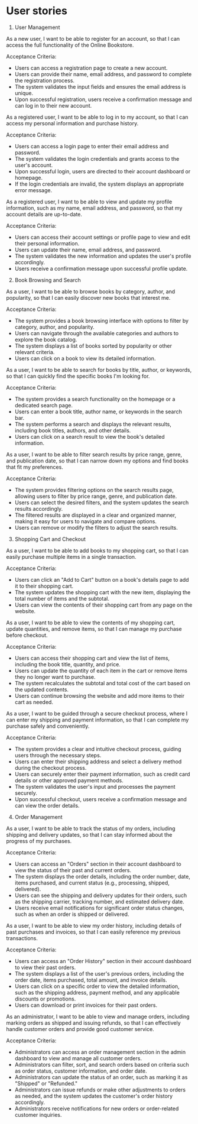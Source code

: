 # User stories

1. User Management

As a new user, I want to be able to register for an account, so that I can access the full functionality of the Online Bookstore.

Acceptance Criteria:

- Users can access a registration page to create a new account.
- Users can provide their name, email address, and password to complete the registration process.
- The system validates the input fields and ensures the email address is unique.
- Upon successful registration, users receive a confirmation message and can log in to their new account.

As a registered user, I want to be able to log in to my account, so that I can access my personal information and purchase history.

Acceptance Criteria:

- Users can access a login page to enter their email address and password.
- The system validates the login credentials and grants access to the user's account.
- Upon successful login, users are directed to their account dashboard or homepage.
- If the login credentials are invalid, the system displays an appropriate error message.

As a registered user, I want to be able to view and update my profile information, such as my name, email address, and password, so that my account details are up-to-date.

Acceptance Criteria:

- Users can access their account settings or profile page to view and edit their personal information.
- Users can update their name, email address, and password.
- The system validates the new information and updates the user's profile accordingly.
- Users receive a confirmation message upon successful profile update.

2. Book Browsing and Search

As a user, I want to be able to browse books by category, author, and popularity, so that I can easily discover new books that interest me.

Acceptance Criteria:

- The system provides a book browsing interface with options to filter by category, author, and popularity.
- Users can navigate through the available categories and authors to explore the book catalog.
- The system displays a list of books sorted by popularity or other relevant criteria.
- Users can click on a book to view its detailed information.

As a user, I want to be able to search for books by title, author, or keywords, so that I can quickly find the specific books I'm looking for.

Acceptance Criteria:

- The system provides a search functionality on the homepage or a dedicated search page.
- Users can enter a book title, author name, or keywords in the search bar.
- The system performs a search and displays the relevant results, including book titles, authors, and other details.
- Users can click on a search result to view the book's detailed information.

As a user, I want to be able to filter search results by price range, genre, and publication date, so that I can narrow down my options and find books that fit my preferences.

Acceptance Criteria:

- The system provides filtering options on the search results page, allowing users to filter by price range, genre, and publication date.
- Users can select the desired filters, and the system updates the search results accordingly.
- The filtered results are displayed in a clear and organized manner, making it easy for users to navigate and compare options.
- Users can remove or modify the filters to adjust the search results.

3. Shopping Cart and Checkout

As a user, I want to be able to add books to my shopping cart, so that I can easily purchase multiple items in a single transaction.

Acceptance Criteria:

- Users can click an "Add to Cart" button on a book's details page to add it to their shopping cart.
- The system updates the shopping cart with the new item, displaying the total number of items and the subtotal.
- Users can view the contents of their shopping cart from any page on the website.

As a user, I want to be able to view the contents of my shopping cart, update quantities, and remove items, so that I can manage my purchase before checkout.

Acceptance Criteria:

- Users can access their shopping cart and view the list of items, including the book title, quantity, and price.
- Users can update the quantity of each item in the cart or remove items they no longer want to purchase.
- The system recalculates the subtotal and total cost of the cart based on the updated contents.
- Users can continue browsing the website and add more items to their cart as needed.

As a user, I want to be guided through a secure checkout process, where I can enter my shipping and payment information, so that I can complete my purchase safely and conveniently.

Acceptance Criteria:

- The system provides a clear and intuitive checkout process, guiding users through the necessary steps.
- Users can enter their shipping address and select a delivery method during the checkout process.
- Users can securely enter their payment information, such as credit card details or other approved payment methods.
- The system validates the user's input and processes the payment securely.
- Upon successful checkout, users receive a confirmation message and can view the order details.

4. Order Management

As a user, I want to be able to track the status of my orders, including shipping and delivery updates, so that I can stay informed about the progress of my purchases.

Acceptance Criteria:

- Users can access an "Orders" section in their account dashboard to view the status of their past and current orders.
- The system displays the order details, including the order number, date, items purchased, and current status (e.g., processing, shipped, delivered).
- Users can see the shipping and delivery updates for their orders, such as the shipping carrier, tracking number, and estimated delivery date.
- Users receive email notifications for significant order status changes, such as when an order is shipped or delivered.

As a user, I want to be able to view my order history, including details of past purchases and invoices, so that I can easily reference my previous transactions.

Acceptance Criteria:

- Users can access an "Order History" section in their account dashboard to view their past orders.
- The system displays a list of the user's previous orders, including the order date, items purchased, total amount, and invoice details.
- Users can click on a specific order to view the detailed information, such as the shipping address, payment method, and any applicable discounts or promotions.
- Users can download or print invoices for their past orders.

As an administrator, I want to be able to view and manage orders, including marking orders as shipped and issuing refunds, so that I can effectively handle customer orders and provide good customer service.

Acceptance Criteria:

- Administrators can access an order management section in the admin dashboard to view and manage all customer orders.
- Administrators can filter, sort, and search orders based on criteria such as order status, customer information, and order date.
- Administrators can update the status of an order, such as marking it as "Shipped" or "Refunded."
- Administrators can issue refunds or make other adjustments to orders as needed, and the system updates the customer's order history accordingly.
- Administrators receive notifications for new orders or order-related customer inquiries.